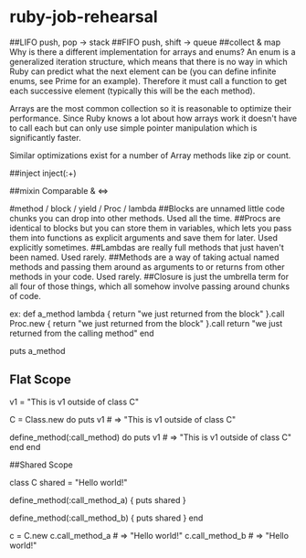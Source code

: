 # ruby-job-rehearsal

##LIFO push, pop   -> stack
##FIFO push, shift -> queue
##collect & map 
Why is there a different implementation for arrays and enums? An enum is a generalized iteration structure, which means that there is no way in which Ruby can predict what the next element can be (you can define infinite enums, see Prime for an example). Therefore it must call a function to get each successive element (typically this will be the each method).

Arrays are the most common collection so it is reasonable to optimize their performance. Since Ruby knows a lot about how arrays work it doesn't have to call each but can only use simple pointer manipulation which is significantly faster.

Similar optimizations exist for a number of Array methods like zip or count.

##inject
inject(:+)

##mixin Comparable & <=>

#method / block / yield / Proc / lambda
##Blocks
are unnamed little code chunks you can drop into other methods. Used all the time.
##Procs
are identical to blocks but you can store them in variables, which lets you pass them into functions as explicit arguments and save them for later. Used explicitly sometimes.
##Lambdas
are really full methods that just haven't been named. Used rarely.
##Methods
are a way of taking actual named methods and passing them around as arguments to or returns from other methods in your code. Used rarely.
##Closure
is just the umbrella term for all four of those things, which all somehow involve passing around chunks of code.

ex:
def a_method
 lambda { return "we just returned from the block" }.call
 Proc.new { return "we just returned from the block" }.call
 return "we just returned from the calling method"
end

puts a_method

## Flat Scope
v1 = "This is v1 outside of class C"

C = Class.new do
  puts v1 # => "This is v1 outside of class C"

  define_method(:call_method) do
    puts v1 # => "This is v1 outside of class C"
  end
end

##Shared Scope

class C
  shared = "Hello world!"

  define_method(:call_method_a) {
    puts shared
  }

  define_method(:call_method_b) {
    puts shared
  }
end

c = C.new
c.call_method_a # => "Hello world!"
c.call_method_b # => "Hello world!"


